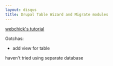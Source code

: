 ```yaml
---
layout: disqus
title: Drupal Table Wizard and Migrate modules
---
```


[webchick's tutorial](http://www.lullabot.com/articles/drupal-data-imports-migrate-and-table-wizard)

Gotchas:

* add view for table

haven't tried using separate database
